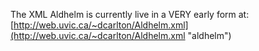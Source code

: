 The XML Aldhelm is currently live in a VERY early form at: [http://web.uvic.ca/~dcarlton/Aldhelm.xml](http://web.uvic.ca/~dcarlton/Aldhelm.xml "aldhelm")
